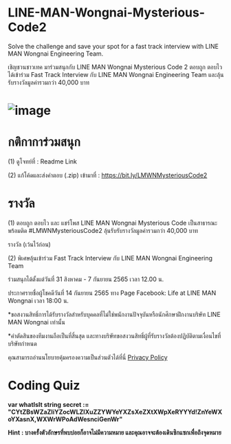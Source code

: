 # LINE-MAN-Wongnai-Mysterious-Code2
Solve the challenge and save your spot for a fast track interview with LINE MAN Wongnai Engineering Team.

เชิญชวนชาวเทค มาร่วมสนุกกับ LINE MAN Wongnai Mysterious Code 2 ตอบถูก ตอบไว ได้เข้าร่วม Fast Track Interview กับ LINE MAN Wongnai Engineering Team และลุ้นรับรางวัลมูลค่ารวมกว่า 40,000 บาท 

# ![image](https://user-images.githubusercontent.com/108649272/178962304-75130546-d912-41fe-95e2-44a1623f7c83.png)

# กติกาการ่วมสนุก
(1) ดูโจทย์ที่ : Readme Link

(2) แก้โค้ดและส่งคำตอบ (.zip) เข้ามาที่ : https://bit.ly/LMWNMysteriousCode2

# รางวัล
(1) ตอบถูก ตอบไว และ แชร์โพส LINE MAN Wongnai Mysterious Code เป็นสาธารณะ พร้อมติด #LMWNMysteriousCode2 ลุ้นรับรับรางวัลมูลค่ารวมกว่า 40,000 บาท 

รางวัล (เว้นไว้ก่อน)

(2) พิเศษลุ้นเข้าร่วม Fast Track Interview กับ LINE MAN Wongnai Engineering Team



ร่วมสนุกได้ตั้งแต่วันที่ 31 สิงหาคม - 7 กันยายน 2565 เวลา 12.00 น.

ประกาศรายชื่อผู้โชคดีวันที่ 14 กันยายน 2565 ทาง Page Facebook: Life at LINE MAN Wongnai เวลา 18:00 น.



*ขอสงวนสิทธิ์การได้รับรางวัลสำหรับบุคคลที่ไม่ใช่พนักงานปัจจุบันหรือนักศึกษาฝึกงานบริษัท LINE MAN Wongnai เท่านั้น

*คำตัดสินของทีมงานถือเป็นที่สิ้นสุด และทางบริษัทขอสงวนสิทธิ์ผู้ที่รับรางวัลต้องปฏิบัติตามเงื่อนไขที่บริษัทกำหนด

คุณสามารถอ่านนโยบายคุ้มครองความเป็นส่วนตัวได้ที่นี่ [Privacy Policy](https://drive.google.com/file/d/1Dpz7qocMKSZXdY2zIMXixd-dQLyI5ADa/view)



# Coding Quiz


**var whatIsIt string**
**secret := "CYtZBsWZaZliYZocWLZlXuZZYWYeYXZsXeZXtXWpXeRYYYd!ZnYeWXoYXasnX,WXWrWPoAdWesnciGenWr"**

**Hint : บางครั้งตัวอักษรที่พบบ่อยก็อาจไม่มีความหมาย และคุณอาจจะต้องเดินซิกแซกเพื่อถึงจุดหมาย**
